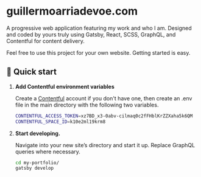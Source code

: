 # guillermoarriadevoe.com

A progressive web application featuring my work and who I am. Designed and coded by yours truly using Gatsby, React, SCSS, GraphQL, and Contentful for content delivery.

Feel free to use this project for your own website. Getting started is easy.

## 🚀 Quick start

1.  **Add Contentful environment variables**

    Create a [Contentful](https://www.contentful.com) account if you don't have one, then create an .env file in the main directory with the following two variables.

    ```sh
    CONTENTFUL_ACCESS_TOKEN=xz7BD_x3-0abv-cilmaq0c2fFHblKrZZXaha5k6QM
    CONTENTFUL_SPACE_ID=k10e2ml19krm8
    ```

2.  **Start developing.**

    Navigate into your new site’s directory and start it up. Replace GraphQL queries where necessary.

    ```sh
    cd my-portfolio/
    gatsby develop
    ```